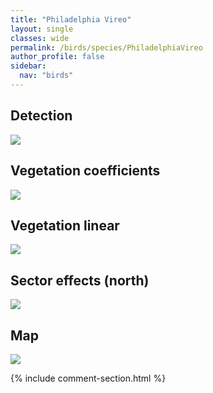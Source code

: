 ```yaml
---
title: "Philadelphia Vireo"
layout: single
classes: wide
permalink: /birds/species/PhiladelphiaVireo
author_profile: false
sidebar:
  nav: "birds"
---
```



<h2>Detection</h2>

<a href="https://beallen.github.io/DevelopmentWebsite/assets/images/birds/PhiladelphiaVireo/det.jpg">
<img src="https://beallen.github.io/DevelopmentWebsite/assets/images/birds/PhiladelphiaVireo/det.jpg">
</a>

<h2>Vegetation coefficients</h2>

<a href="https://beallen.github.io/DevelopmentWebsite/assets/images/birds/PhiladelphiaVireo/veghf.jpg">
<img src="https://beallen.github.io/DevelopmentWebsite/assets/images/birds/PhiladelphiaVireo/veghf.jpg">
</a>

<h2>Vegetation linear</h2>

<a href="https://beallen.github.io/DevelopmentWebsite/assets/images/birds/PhiladelphiaVireo/lin-north.jpg">
<img src="https://beallen.github.io/DevelopmentWebsite/assets/images/birds/PhiladelphiaVireo/lin-north.jpg">
</a>

<h2>Sector effects (north)</h2>

<a href="https://beallen.github.io/DevelopmentWebsite/assets/images/birds/PhiladelphiaVireo/sector-north.jpg">
<img src="https://beallen.github.io/DevelopmentWebsite/assets/images/birds/PhiladelphiaVireo/sector-north.jpg">
</a>

<h2>Map</h2>

<a href="https://beallen.github.io/DevelopmentWebsite/assets/images/birds/PhiladelphiaVireo/map.jpg">
<img src="https://beallen.github.io/DevelopmentWebsite/assets/images/birds/PhiladelphiaVireo/map.jpg">
</a>

{% include comment-section.html %}
